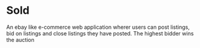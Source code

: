 # Sold
An ebay like e-commerce web application wherer users can post listings, bid on listings and close listings they have posted.
The highest bidder wins the auction
